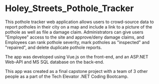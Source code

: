 # Holey_Streets_Pothole_Tracker
This pothole tracker web application allows users to crowd-source data to report potholes in their city on a map and include a link to a picture of the pothole as well as file a damage claim. Administrators can give users "Employee" access to the site and approve/deny damage claims, and Employees can rank pothole severity, mark potholes as "inspected" and "repaired", and delete duplicate pothole reports.

The app was developed using Vue.js on the front-end, and an ASP.NET Web-API and MS SQL database on the back-end.

This app was created as a final capstone project with a team of 3 other people as a part of the Tech Elevator .NET Coding Bootcamp.